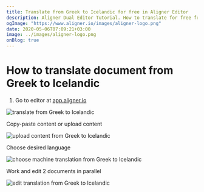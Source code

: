 ```yaml
---
title: Translate from Greek to Icelandic for free in Aligner Editor
description: Aligner Dual Editor Tutorial. How to translate for free from Greek to Icelandic. Aligner is multilingual document management platform. 
ogImage: "https://www.aligner.io/images/aligner-logo.png"
date: 2020-05-06T07:09:21+03:00
image: ../images/aligner-logo.png
onBlog: true
---
```


# How to translate document from Greek to Icelandic

1. Go to editor at [app.aligner.io](https://app.aligner.io "Aligner App web page")

![translate from Greek to Icelandic](../aligner-blank-editor.png "translate from Greek to Icelandic")

Copy-paste content or upload content

![upload content from Greek to Icelandic](../aligner-uploaded-document.png "upload content from Greek to Icelandic")

Choose desired language

![choose machine translation from Greek to Icelandic](../aligner-language-dropdown.png "choose machine translation from Greek to Icelandic")

Work and edit 2 documents in parallel

![edit translation from Greek to Icelandic](../aligner-double-sitded-editor.png "edit translation from Greek to Icelandic")


